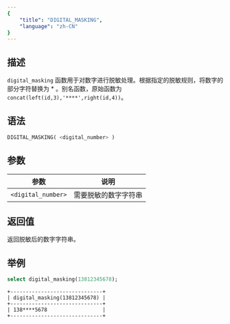 ```yaml
---
{
    "title": "DIGITAL_MASKING",
    "language": "zh-CN"
}
---
```


## 描述

`digital_masking` 函数用于对数字进行脱敏处理。根据指定的脱敏规则，将数字的部分字符替换为 * 。别名函数，原始函数为 `concat(left(id,3),'****',right(id,4))`。

## 语法

```sql
DIGITAL_MASKING( <digital_number> )
```

## 参数

| 参数 | 说明 |
| -- | -- |
| `<digital_number>` | 需要脱敏的数字字符串 |

## 返回值

返回脱敏后的数字字符串。

## 举例

```sql
select digital_masking(13812345678);
```

```text
+------------------------------+
| digital_masking(13812345678) |
+------------------------------+
| 138****5678                  |
+------------------------------+
```